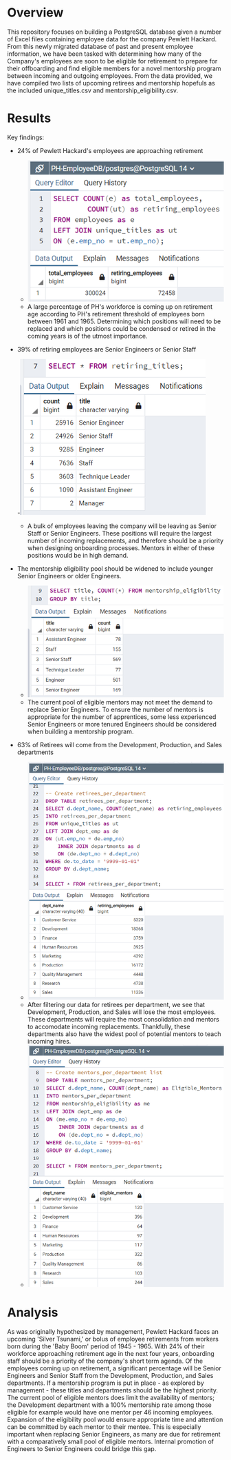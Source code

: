 # Overview

This repository focuses on building a PostgreSQL database given a number of Excel files containing employee data for the company Pewlett Hackard. From this newly migrated database of past and present employee information, we have been tasked with determining how many of the Company's employees are soon to be eligible for retirement to prepare for their offboarding and find eligible members for a novel mentorship program between incoming and outgoing employees. From the data provided, we have compiled two lists of upcoming retirees and mentorship hopefuls as the included unique_titles.csv and mentorship_eligibility.csv. 

# Results

Key findings:

- 24% of Pewlett Hackard's employees are approaching retirement

	- ![Total employees and retiring employees](https://github.com/ipbrieske/Pewlett-Hackard-Analysis/blob/main/Photos/percentRetiringEmployees.png)
	- A large percentage of PH's workforce is coming up on retirement age according to PH's retirement threshold of employees born between 1961 and 1965. Determining which positions will need to be replaced and which positions could be condensed or retired in the coming years is of the utmost importance. 

- 39% of retiring employees are Senior Engineers or Senior Staff
	
	-![Retiring positions](https://github.com/ipbrieske/Pewlett-Hackard-Analysis/blob/main/Photos/retiringPositions.png)
	- A bulk of employees leaving the company will be leaving as Senior Staff or Senior Engineers. These positions will require the largest number of incoming replacements, and therefore should be a priority when designing onboarding processes. Mentors in either of these positions would be in high demand. 

- The mentorship eligibility pool should be widened to include younger Senior Engineers or older Engineers. 

	- ![Mentorship Titles](https://github.com/ipbrieske/Pewlett-Hackard-Analysis/blob/main/Photos/mentorshipTitles.png)
	- The current pool of eligible mentors may not meet the demand to replace Senior Engineers. To ensure the number of mentors is appropriate for the number of apprentices, some less experienced Senior Engineers or more tenured Engineers should be considered when building a mentorship program. 

- 63% of Retirees will come from the Development, Production, and Sales departments

	- ![Retirees per Department](https://github.com/ipbrieske/Pewlett-Hackard-Analysis/blob/main/Photos/retirees_per_department.png)
	- After filtering our data for retirees per department, we see that Development, Production, and Sales will lose the most employees. These departments will require the most consolidation and mentors to accomodate incoming replacements. Thankfully, these departments also have the widest pool of potential mentors to teach incoming hires. 
	- ![Mentors per Department](https://github.com/ipbrieske/Pewlett-Hackard-Analysis/blob/main/Photos/mentors_per_department.png)

# Analysis 

As was originally hypothesized by management, Pewlett Hackard faces an upcoming 'Silver Tsunami,' or bolus of employee retirements from workers born during the 'Baby Boom' period of 1945 - 1965. With 24% of their workforce approaching retirement age in the next four years, onboarding staff should be a priority of the company's short term agenda. Of the employees coming up on retirement, a significant percentage will be Senior Engineers and Senior Staff from the Development, Production, and Sales departments. If a mentorship program is put in place - as explored by management - these titles and departments should be the highest priority. The current pool of eligible mentors does limit the availability of mentors; the Development department with a 100% mentorship rate among those eligible for example would have one mentor per 46 incoming employees. Expansion of the eligibility pool would ensure appropriate time and attention can be committed by each mentor to their mentee. This is especially important when replacing Senior Engineers, as many are due for retirement with a comparatively small pool of eligible mentors. Internal promotion of Engineers to Senior Engineers could bridge this gap. 
